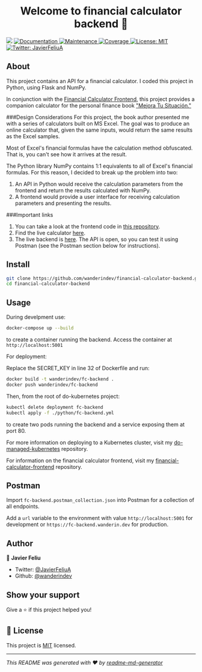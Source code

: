 <h1 align="center">Welcome to financial calculator backend 👋</h1>
<p>
  <img src="https://img.shields.io/badge/version-1.0.0-blue.svg?cacheSeconds=2592000" />
  <a href="https://github.com/wanderindev/financial-calculator-backend/blob/master/README.md">
    <img alt="Documentation" src="https://img.shields.io/badge/documentation-yes-brightgreen.svg" target="_blank" />
  </a>
  <a href="https://github.com/wanderindev/financial-calculator-backend/graphs/commit-activity">
    <img alt="Maintenance" src="https://img.shields.io/badge/Maintained%3F-yes-brightgreen.svg" target="_blank" />
  </a>
  <a href="https://htmlpreview.github.io/?https://github.com/wanderindev/financial-calculator-backend/blob/master/htmlcov/index.html">
    <img alt="Coverage" src="https://img.shields.io/badge/coverage-98%25-green.svg" target="_blank" />
  </a>  
  <a href="https://github.com/wanderindev/financial-calculator-backend/blob/master/LICENSE.md">
    <img alt="License: MIT" src="https://img.shields.io/badge/License-MIT-yellow.svg" target="_blank" />
  </a>
  <a href="https://twitter.com/JavierFeliuA">
    <img alt="Twitter: JavierFeliuA" src="https://img.shields.io/twitter/follow/JavierFeliuA.svg?style=social" target="_blank" />
  </a>
</p>

## About
This project contains an API for a financial calculator.  I coded this project in Python, using Flask and NumPy.

In conjunction with the [Financial Calculator Frontend](https://github.com/wanderindev/financial-calculator-frontend), this project provides a companion calculator for the personal finance book ["Mejora Tu Situación."](https://www.amazon.com/Mejora-ituaci%C3%B3n-necesitas-personales-calcularlo-ebook/dp/B08DN9L7V9?_encoding=UTF8&camp=1789&creative=9325&linkCode=ur2&tag=storypodca-20&linkId=2P4S6EY6B462X4AR)  

###Design Considerations
For this project, the book author presented me with a series of calculators built on MS Excel.  The goal was to produce an online calculator that, given the same inputs, would return the same results as the Excel samples.

Most of Excel's financial formulas have the calculation method obfuscated.  That is, you can't see how it arrives at the result.  

The Python library NumPy contains 1:1 equivalents to all of Excel's financial formulas.  For this reason, I decided to break up the problem into two: 
1. An API in Python would receive the calculation parameters from the frontend and return the results calculated with NumPy.
2. A frontend would provide a user interface for receiving calculation parameters and presenting the results.

###Important links
1. You can take a look at the frontend code in [this repository](https://github.com/wanderindev/financial-calculator-frontend).
2. Find the live calculator [here](https://www.calcfina.com/es/calculadora-de-ahorros.html).
3. The live backend is [here](https://api.calcfina.com).  The API is open, so you can test it using Postman (see the Postman section below for instructions).

## Install

```sh
git clone https://github.com/wanderindev/financial-calculator-backend.git
cd financial-calculator-backend
```

## Usage
During develpment use:
```sh
docker-compose up --build
```
to create a container running the backend.  Access the container at `http://localhost:5001`

For deployment:

Replace the SECRET_KEY in line 32 of Dockerfile and run:
```sh
docker build -t wanderindev/fc-backend .
docker push wanderindev/fc-backend
```
Then, from the root of do-kubernetes project:
```sh
kubectl delete deployment fc-backend
kubectl apply -f ./python/fc-backend.yml
```
to create two pods running the backend and a service exposing them at port 80.

For more information on deploying to a Kubernetes cluster, visit 
my [do-managed-kubernetes](https://github.com/wanderindev/do-managed-kubernetes) repository.

For information on the financial calculator frontend, visit 
my [financial-calculator-frontend](https://github.com/wanderindev/financial-calculator-frontend) repository.

## Postman
Import `fc-backend.postman_collection.json` into Postman for a collection of all endpoints.

Add a `url` variable to the environment with value `http://localhost:5001` for development or
`https://fc-backend.wanderin.dev` for production.

## Author

👤 **Javier Feliu**

* Twitter: [@JavierFeliuA](https://twitter.com/JavierFeliuA)
* Github: [@wanderindev](https://github.com/wanderindev)

## Show your support

Give a ⭐️ if this project helped you!

## 📝 License

This project is [MIT](https://github.com/wanderindev/financial-calculator-backend/blob/master/LICENSE.md) licensed.

***
_This README was generated with ❤️ by [readme-md-generator](https://github.com/kefranabg/readme-md-generator)_
